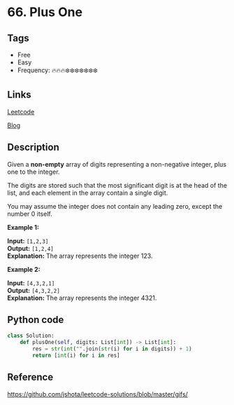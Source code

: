 # 66. Plus One

## Tags

- Free
- Easy
- Frequency: :fire::fire::fire::snowflake::snowflake::snowflake::snowflake::snowflake::snowflake::snowflake:

## Links

[Leetcode](https://leetcode.com/problems/plus-one/description/)

[Blog](http://206.81.6.248:12306/leetcode/plus-one/description)

## Description

Given a <strong>non-empty</strong> array of digits representing a non-negative integer, plus one to the integer.

The digits are stored such that the most significant digit is at the head of the list, and each element in the array contain a single digit.

You may assume the integer does not contain any leading zero, except the number 0 itself.

<strong>Example 1:</strong>

<strong>Input:</strong> <code>[1,2,3]</code>  
<strong>Output:</strong> <code>[1,2,4]</code><strong>  
Explanation:</strong> The array represents the integer 123.

<strong>Example 2:</strong>

<strong>Input:</strong> <code>[4,3,2,1]</code>  
<strong>Output:</strong> <code>[4,3,2,2]</code>  
<strong>Explanation:</strong> The array represents the integer 4321.

## Python code

```python
class Solution:
    def plusOne(self, digits: List[int]) -> List[int]:
        res = str(int("".join(str(i) for i in digits)) + 1)
        return [int(i) for i in res]
```

## Reference

https://github.com/jshota/leetcode-solutions/blob/master/gifs/
